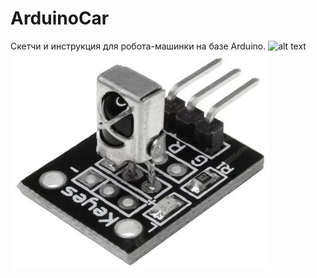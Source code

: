 # ArduinoCar
Скетчи и инструкция для робота-машинки на базе Arduino.
![alt text](https://www.elprocus.com/wp-content/uploads/Arduino-Uno-Pin-Diagram.jpg)
![Image alt](https://raw.githubusercontent.com/dsidov/ArduinoCar/master/img/ir_module.jpg)
